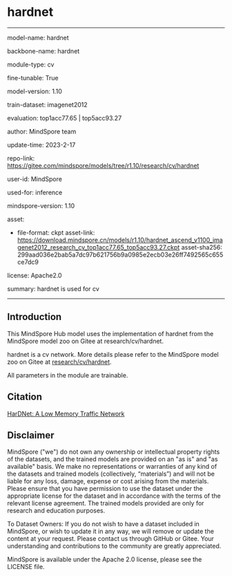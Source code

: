 # hardnet

---

model-name: hardnet

backbone-name: hardnet

module-type: cv

fine-tunable: True

model-version: 1.10

train-dataset: imagenet2012

evaluation: top1acc77.65 | top5acc93.27

author: MindSpore team

update-time: 2023-2-17

repo-link: <https://gitee.com/mindspore/models/tree/r1.10/research/cv/hardnet>

user-id: MindSpore

used-for: inference

mindspore-version: 1.10

asset:

-
    file-format: ckpt
    asset-link: <https://download.mindspore.cn/models/r1.10/hardnet_ascend_v1100_imagenet2012_research_cv_top1acc77.65_top5acc93.27.ckpt>
    asset-sha256: 299aad036e2bab5a7dc97b621756b9a0985e2ecb03e26ff7492565c655ce7dc9

license: Apache2.0

summary: hardnet is used for cv

---

## Introduction

This MindSpore Hub model uses the implementation of hardnet from the MindSpore model zoo on Gitee at research/cv/hardnet.

hardnet is a cv network. More details please refer to the MindSpore model zoo on Gitee at [research/cv/hardnet](https://gitee.com/mindspore/models/blob/r1.10/research/cv/hardnet/README_CN.md).

All parameters in the module are trainable.

## Citation

[HarDNet: A Low Memory Traffic Network](https://arxiv.org/pdf/1909.00948.pdf)

## Disclaimer

MindSpore ("we") do not own any ownership or intellectual property rights of the datasets, and the trained models are provided on an "as is" and "as available" basis. We make no representations or warranties of any kind of the datasets and trained models (collectively, “materials”) and will not be liable for any loss, damage, expense or cost arising from the materials. Please ensure that you have permission to use the dataset under the appropriate license for the dataset and in accordance with the terms of the relevant license agreement. The trained models provided are only for research and education purposes.

To Dataset Owners: If you do not wish to have a dataset included in MindSpore, or wish to update it in any way, we will remove or update the content at your request. Please contact us through GitHub or Gitee. Your understanding and contributions to the community are greatly appreciated.

MindSpore is available under the Apache 2.0 license, please see the LICENSE file.
